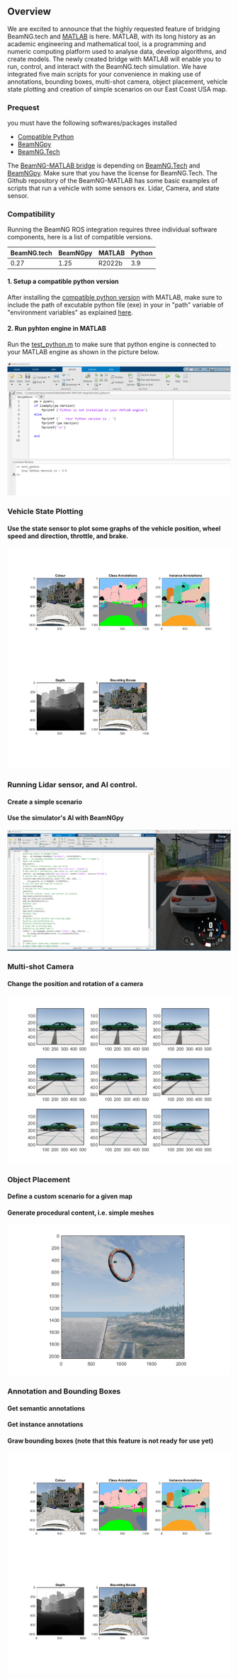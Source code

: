 
## Overview 
We are excited to announce that the highly requested feature of bridging BeamNG.tech and [MATLAB](https://www.mathworks.com/products/matlab.html) is here. MATLAB, with its long history as an academic engineering and mathematical tool, is a programming and numeric computing platform used to analyse data, develop algorithms, and create models. The newly created bridge with MATLAB will enable you to run, control, and interact with the BeamNG.tech simulation. We have integrated five main scripts for your convenience in making use of annotations, bounding boxes, multi-shot camera, object placement, vehicle state plotting and creation of simple scenarios on our East Coast USA map.

### Prequest 
you must have the following softwares/packages installed 
* [Compatible Python](https://www.mathworks.com/support/requirements/python-compatibility.html) 
* [BeamNGpy](https://pypi.org/project/beamngpy/)
* [BeamNG.Tech](https://documentation.beamng.com/beamng_tech/)


The [BeamNG-MATLAB bridge](https://github.com/BeamNG/BeamNG-MATLAB-integration) is depending on [BeamNG.Tech](https://documentation.beamng.com/beamng_tech/) and [BeamNGpy](https://documentation.beamng.com/beamng_tech/beamngpy/). Make sure that you have the license for BeamNG.Tech. The Github repository of the BeamNG-MATLAB has some basic examples of scripts that run a vehicle with some sensors ex. Lidar, Camera, and state sensor. 

### Compatibility  

Running the BeamNG ROS integration requires three individual software components, here is a list of compatible versions.

| BeamNG.tech | BeamNGpy | MATLAB | Python         |
|-------------|----------|--------|----------------|
| 0.27        | 1.25     | R2022b | 3.9            | 

 #### 1. Setup a compatible python version   
After installing the [compatible python version](https://www.mathworks.com/support/requirements/python-compatibility.html) with MATLAB, make sure to include the path of excutable python file (exe) in your in "path" variable of "environment variables" as explained [here](https://docs.oracle.com/en/database/oracle/machine-learning/oml4r/1.5.1/oread/creating-and-modifying-environment-variables-on-windows.html#GUID-DD6F9982-60D5-48F6-8270-A27EC53807D0).  

#### 2. Run pyhton engine in MATLAB 
Run the [test_python.m](https://github.com/BeamNG/BeamNG-MATLAB-integration/blob/main/test_python.m) to make sure that python engine is connected to your MATLAB engine as shown in the picture below. 


![Testing python in MATLAB](https://raw.githubusercontent.com/BeamNG/BeamNG-MATLAB-integration/main/media/test_python.png)




### Vehicle State Plotting
#### Use the state sensor to plot some graphs of the vehicle position, wheel speed and direction, throttle, and brake. 
![Vehicle state ploting](https://raw.githubusercontent.com/BeamNG/BeamNG-MATLAB-integration/main/media/annotation_bounding_boxes.png)


### Running Lidar sensor, and AI control. 
#### Create a simple scenario
#### Use the simulator's AI with BeamNGpy
![Lidar sensor and AI control mode](https://raw.githubusercontent.com/BeamNG/BeamNG-MATLAB-integration/main/media/lidar_tour.png)

### Multi-shot Camera    
#### Change the position and rotation of a camera
![Multi-shot Camera](https://raw.githubusercontent.com/BeamNG/BeamNG-MATLAB-integration/main/media/multi_shots_1.png)

### Object Placement    
#### Define a custom scenario for a given map
#### Generate procedural content, i.e. simple meshes
![Object Placement](https://raw.githubusercontent.com/BeamNG/BeamNG-MATLAB-integration/main/media/object_placment_0.png)



### Annotation and Bounding Boxes
#### Get semantic annotations
#### Get instance annotations
#### Graw bounding boxes (note that this feature is not ready for use yet)
![Annotation and Bounding Boxes](https://raw.githubusercontent.com/BeamNG/BeamNG-MATLAB-integration/main/media/annotation_bounding_boxes.png)
